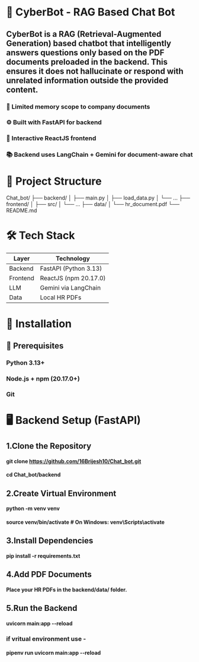 # 🧠 CyberBot - RAG Based Chat Bot
## CyberBot is a RAG (Retrieval-Augmented Generation) based chatbot that intelligently answers questions only based on the PDF documents preloaded in the backend. This ensures it does not hallucinate or respond with unrelated information outside the provided content.

### 🔐 Limited memory scope to company documents

### ⚙️ Built with FastAPI for backend

### 💬 Interactive ReactJS frontend

### 📚 Backend uses LangChain + Gemini for document-aware chat

# 📂 Project Structure
Chat_bot/
├── backend/
│   ├── main.py
│   ├── load_data.py
│   └── ...
├── frontend/
│   ├── src/
│   └── ...
├── data/
│   └── hr_document.pdf
└── README.md

# 🛠️ Tech Stack
| Layer    | Technology            |
| -------- | --------------------- |
| Backend  | FastAPI (Python 3.13) |
| Frontend | ReactJS (npm 20.17.0) |
| LLM      | Gemini via LangChain  |
| Data     | Local HR PDFs         |


# 🚀 Installation
## 🔧 Prerequisites
  ### Python 3.13+
  ### Node.js + npm (20.17.0+)
  ### Git

# 🖥️ Backend Setup (FastAPI)
## 1.Clone the Repository
#### git clone https://github.com/16Brijesh10/Chat_bot.git
#### cd Chat_bot/backend

## 2.Create Virtual Environment
#### python -m venv venv
#### source venv/bin/activate   # On Windows: venv\Scripts\activate

## 3.Install Dependencies
#### pip install -r requirements.txt

## 4.Add PDF Documents
#### Place your HR PDFs in the backend/data/ folder.

## 5.Run the Backend
#### uvicorn main:app --reload
### if vritual environment use -
#### pipenv run uvicorn main:app --reload


